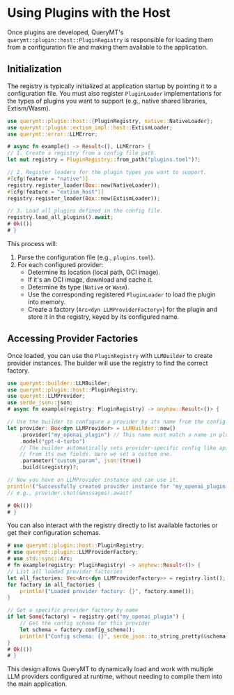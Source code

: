 # Using Plugins with the Host

Once plugins are developed, QueryMT's `querymt::plugin::host::PluginRegistry` is responsible for loading them from a configuration file and making them available to the application.

## Initialization

The registry is typically initialized at application startup by pointing it to a configuration file. You must also register `PluginLoader` implementations for the types of plugins you want to support (e.g., native shared libraries, Extism/Wasm).

```rust
use querymt::plugin::host::{PluginRegistry, native::NativeLoader};
use querymt::plugin::extism_impl::host::ExtismLoader;
use querymt::error::LLMError;

# async fn example() -> Result<(), LLMError> {
// 1. Create a registry from a config file path.
let mut registry = PluginRegistry::from_path("plugins.toml")?;

// 2. Register loaders for the plugin types you want to support.
#[cfg(feature = "native")]
registry.register_loader(Box::new(NativeLoader));
#[cfg(feature = "extism_host")]
registry.register_loader(Box::new(ExtismLoader));

// 3. Load all plugins defined in the config file.
registry.load_all_plugins().await;
# Ok(())
# }
```

This process will:
1. Parse the configuration file (e.g., `plugins.toml`).
2. For each configured provider:
    - Determine its location (local path, OCI image).
    - If it's an OCI image, download and cache it.
    - Determine its type (`Native` or `Wasm`).
    - Use the corresponding registered `PluginLoader` to load the plugin into memory.
    - Create a factory (`Arc<dyn LLMProviderFactory>`) for the plugin and store it in the registry, keyed by its configured name.

## Accessing Provider Factories

Once loaded, you can use the `PluginRegistry` with `LLMBuilder` to create provider instances. The builder will use the registry to find the correct factory.

```rust
use querymt::builder::LLMBuilder;
use querymt::plugin::host::PluginRegistry;
use querymt::LLMProvider;
use serde_json::json;
# async fn example(registry: PluginRegistry) -> anyhow::Result<()> {

// Use the builder to configure a provider by its name from the config file.
let provider: Box<dyn LLMProvider> = LLMBuilder::new()
    .provider("my_openai_plugin") // This name must match a name in plugins.toml
    .model("gpt-4-turbo")
    // The builder automatically sets provider-specific config like api_key
    // from its own fields. Here we set a custom one.
    .parameter("custom_param", json!(true))
    .build(&registry)?;

// Now you have an LLMProvider instance and can use it.
println!("Successfully created provider instance for 'my_openai_plugin'");
// e.g., provider.chat(&messages).await?

# Ok(())
# }
```

You can also interact with the registry directly to list available factories or get their configuration schemas.

```rust
# use querymt::plugin::host::PluginRegistry;
# use querymt::plugin::LLMProviderFactory;
# use std::sync::Arc;
# fn example(registry: PluginRegistry) -> anyhow::Result<()> {
// List all loaded provider factories
let all_factories: Vec<Arc<dyn LLMProviderFactory>> = registry.list();
for factory in all_factories {
    println!("Loaded provider factory: {}", factory.name());
}

// Get a specific provider factory by name
if let Some(factory) = registry.get("my_openai_plugin") {
    // Get the config schema for this provider
    let schema = factory.config_schema();
    println!("Config schema: {}", serde_json::to_string_pretty(&schema)?);
}
# Ok(())
# }
```

This design allows QueryMT to dynamically load and work with multiple LLM providers configured at runtime, without needing to compile them into the main application.
